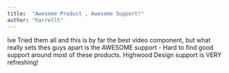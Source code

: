 ```yaml
---
title:  "Awesome Product , Awesome Support!"
author: "harrellt"
---
```

Ive Tried them all and this is by far the best video component, but what really sets thes guys apart is the AWESOME support - Hard to find good support around most of these products. Highwood Design support is VERY refreshing!

